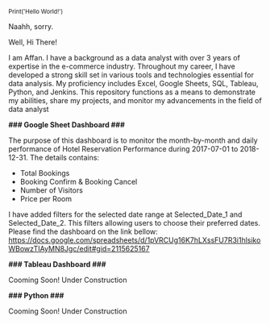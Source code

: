 <sup>Print('Hello World!')</sup>

Naahh, sorry.

Well, Hi There!

I am Affan. I have a background as a data analyst with over 3 years of expertise in the e-commerce industry. Throughout my career, I have developed a strong skill set in various tools and technologies essential for data analysis. My proficiency includes Excel, Google Sheets, SQL, Tableau, Python, and Jenkins.
This repository functions as a means to demonstrate my abilities, share my projects, and monitor my advancements in the field of data analyst

**### Google Sheet Dashboard ###**

The purpose of this dashboard is to monitor the month-by-month and daily performance of Hotel Reservation Performance during 2017-07-01 to 2018-12-31. The details contains:
- Total Bookings
- Booking Confirm & Booking Cancel
- Number of Visitors
- Price per Room
 
I have added filters for the selected date range at Selected_Date_1 and Selected_Date_2. This filters allowing users to choose their preferred dates. Please find the dashboard on the link bellow:
https://docs.google.com/spreadsheets/d/1pVRCUg16K7hLXssFU7R3i1hlsikoWBowzTIAyMN8Jgc/edit#gid=2115625167

**### Tableau Dashboard ###**

Cooming Soon! Under Construction

**### Python ###**

Cooming Soon! Under Construction
